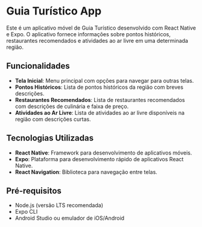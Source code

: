 # Guia Turístico App

Este é um aplicativo móvel de Guia Turístico desenvolvido com React Native e Expo. O aplicativo fornece informações sobre pontos históricos, restaurantes recomendados e atividades ao ar livre em uma determinada região.

## Funcionalidades

- **Tela Inicial**: Menu principal com opções para navegar para outras telas.
- **Pontos Históricos**: Lista de pontos históricos da região com breves descrições.
- **Restaurantes Recomendados**: Lista de restaurantes recomendados com descrições de culinária e faixa de preço.
- **Atividades ao Ar Livre**: Lista de atividades ao ar livre disponíveis na região com descrições curtas.

## Tecnologias Utilizadas

- **React Native**: Framework para desenvolvimento de aplicativos móveis.
- **Expo**: Plataforma para desenvolvimento rápido de aplicativos React Native.
- **React Navigation**: Biblioteca para navegação entre telas.

## Pré-requisitos

- Node.js (versão LTS recomendada)
- Expo CLI
- Android Studio ou emulador de iOS/Android

